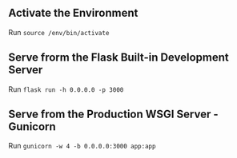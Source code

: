 ## Activate the Environment
Run `source /env/bin/activate`

## Serve frorm the Flask Built-in Development Server
Run `flask run -h 0.0.0.0 -p 3000`

## Serve from  the Production WSGI Server - Gunicorn
Run `gunicorn -w 4 -b 0.0.0.0:3000 app:app`